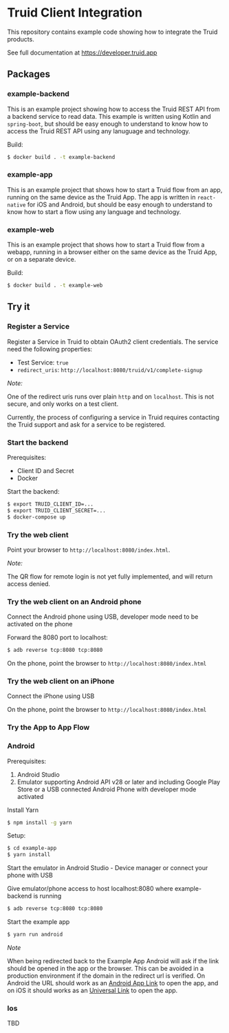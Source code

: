 # Truid Client Integration

This repository contains example code showing how to integrate the Truid products.

See full documentation at https://developer.truid.app

## Packages

### example-backend

This is an example project showing how to access the Truid REST API from a backend service to read data. This example is written using Kotlin and `spring-boot`, but should be easy enough to understand to know how to access the Truid REST API using any lanuguage and technology.

Build:

```bash
$ docker build . -t example-backend
```

### example-app

This is an example project that shows how to start a Truid flow from an app, running on the same device as the Truid App. The app is written in `react-native` for iOS and Android, but should be easy enough to understand to know how to start a flow using any language and technology.

### example-web

This is an example project that shows how to start a Truid flow from a webapp, running in a browser either on the same device as the Truid App, or on a separate device.

Build:

```bash
$ docker build . -t example-web
```

## Try it
### Register a Service

Register a Service in Truid to obtain OAuth2 client credentials. The service need the following properties:
- Test Service: `true`
- `redirect_uris`: `http://localhost:8080/truid/v1/complete-signup`

_Note:_

One of the redirect uris runs over plain `http` and on `localhost`. This is not secure, and only works on a test client.

Currently, the process of configuring a service in Truid requires contacting the Truid support and ask for a service to be registered.

### Start the backend

Prerequisites:
- Client ID and Secret
- Docker

Start the backend:

```bash
$ export TRUID_CLIENT_ID=...
$ export TRUID_CLIENT_SECRET=...
$ docker-compose up
```

### Try the web client

Point your browser to `http://localhost:8080/index.html`.

_Note:_

The QR flow for remote login is not yet fully implemented, and will return access denied.

### Try the web client on an Android phone

Connect the Android phone using USB, developer mode need to be activated on the phone

Forward the 8080 port to localhost:

```bash
$ adb reverse tcp:8080 tcp:8080
```

On the phone, point the browser to `http://localhost:8080/index.html`

### Try the web client on an iPhone

Connect the iPhone using USB

On the phone, point the browser to `http://localhost:8080/index.html`

### Try the App to App Flow

### Android

Prerequisites:
1. Android Studio 
2. Emulator supporting Android API v28 or later and including Google Play Store or a USB connected Android Phone with developer mode activated

Install Yarn  
```bash
$ npm install -g yarn
```

Setup:

```bash
$ cd example-app
$ yarn install
```

Start the emulator in Android Studio - Device manager or connect your phone with USB

Give emulator/phone access to host localhost:8080 where example-backend is running

```bash
$ adb reverse tcp:8080 tcp:8080
```

Start the example app

```bash
$ yarn run android
```

_Note_

When being redirected back to the Example App Android will ask if the link should be opened in the app or the browser. This can be avoided in a production environment if the domain in the redirect url is verified.
On Android the URL should work as an [Android App Link](https://developer.android.com/training/app-links/verify-android-applinks) to open the app, and on iOS it should works as an [Universal Link](https://developer.apple.com/documentation/xcode/allowing-apps-and-websites-to-link-to-your-content) to open the app.

### Ios
TBD
